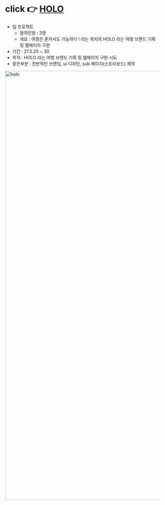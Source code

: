 # click 👉 <a href = "https://awesomeyelim.github.io/HOLO/" >HOLO</a>
  - 팀 프로젝트 
    - 참여인원 : 3명
    - 개요 : 여행은 혼자서도 가능하다 ! 라는 취지의 HOLO 라는 여행 브랜드 기획 및 웹페이지 구현
  - 기간 : 21.5.20 ~ 30
  - 목적 : HOLO 라는 여행 브랜드 기획 및 웹페이지 구현 시도
  - 맡은부분 : 전반적인 브랜딩, ui 디자인, sub 페이지(스토리보드) 제작
<img width="1392" alt="holo" src="https://user-images.githubusercontent.com/93499143/147816514-82b77f6d-10e6-4653-910a-2aa70de26990.png">
